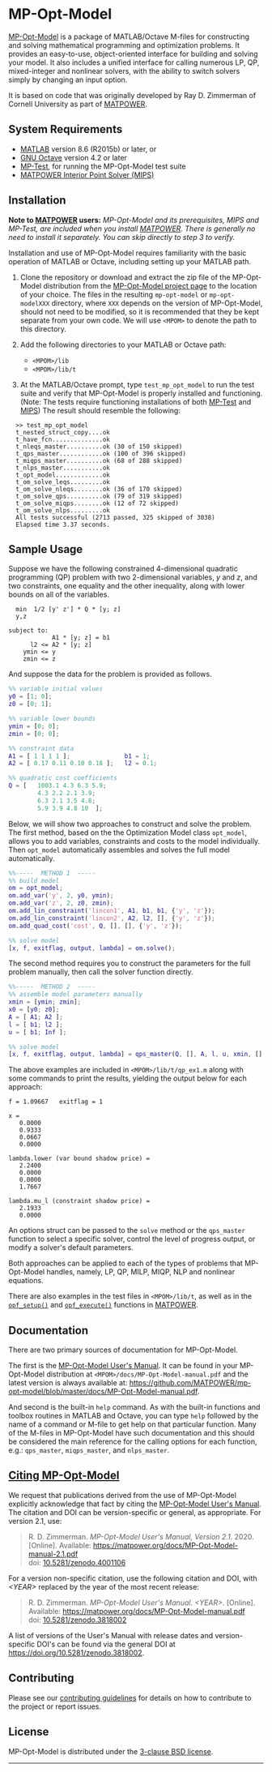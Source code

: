 MP-Opt-Model
============

[MP-Opt-Model][1] is a package of MATLAB/Octave M-files for constructing
and solving mathematical programming and optimization problems. It provides
an easy-to-use, object-oriented interface for building and solving your
model. It also includes a unified interface for calling numerous LP, QP,
mixed-integer and nonlinear solvers, with the ability to switch solvers
simply by changing an input option.

It is based on code that was originally developed by Ray D. Zimmerman of
Cornell University as part of [MATPOWER][2].


System Requirements
-------------------

*   [MATLAB][3] version 8.6 (R2015b) or later, or
*   [GNU Octave][4] version 4.2 or later
*   [MP-Test][5], for running the MP-Opt-Model test suite
*   [MATPOWER Interior Point Solver (MIPS)][6]


Installation
------------

**Note to [MATPOWER][2] users:** _MP-Opt-Model and its prerequisites, MIPS
and MP-Test, are included when you install [MATPOWER][2]. There is generally
no need to install it separately. You can skip directly to step 3 to verify._

Installation and use of MP-Opt-Model requires familiarity with the basic operation
of MATLAB or Octave, including setting up your MATLAB path.

1.  Clone the repository or download and extract the zip file of the MP-Opt-Model
    distribution from the [MP-Opt-Model project page][1] to the location of your
    choice. The files in the resulting `mp-opt-model` or `mp-opt-modelXXX` directory,
    where `XXX` depends on the version of MP-Opt-Model, should not need to be
    modified, so it is recommended that they be kept separate from your
    own code. We will use `<MPOM>` to denote the path to this directory.

2.  Add the following directories to your MATLAB or Octave path:
    *   `<MPOM>/lib`
    *   `<MPOM>/lib/t`

3.  At the MATLAB/Octave prompt, type `test_mp_opt_model` to run the test suite and
    verify that MP-Opt-Model is properly installed and functioning. (Note: The
    tests require functioning installations of both [MP-Test][5] and
    [MIPS][6]) The result should resemble the following:
```
  >> test_mp_opt_model
  t_nested_struct_copy....ok
  t_have_fcn..............ok
  t_nleqs_master..........ok (30 of 150 skipped)
  t_qps_master............ok (100 of 396 skipped)
  t_miqps_master..........ok (68 of 288 skipped)
  t_nlps_master...........ok
  t_opt_model.............ok
  t_om_solve_leqs.........ok
  t_om_solve_nleqs........ok (36 of 170 skipped)
  t_om_solve_qps..........ok (79 of 319 skipped)
  t_om_solve_miqps........ok (12 of 72 skipped)
  t_om_solve_nlps.........ok
  All tests successful (2713 passed, 325 skipped of 3038)
  Elapsed time 3.37 seconds.
```

Sample Usage
------------

Suppose we have the following constrained 4-dimensional quadratic
programming (QP) problem with two 2-dimensional variables, _y_ and _z_,
and two constraints, one equality and the other inequality, along with
lower bounds on all of the variables.

```
  min  1/2 [y' z'] * Q * [y; z]
  y,z
  
subject to:
            A1 * [y; z] = b1
      l2 <= A2 * [y; z]
    ymin <= y
    zmin <= z
```

And suppose the data for the problem is provided as follows.

```matlab
%% variable initial values
y0 = [1; 0];
z0 = [0; 1];

%% variable lower bounds
ymin = [0; 0];
zmin = [0; 0];

%% constraint data
A1 = [ 1 1 1 1 ];               b1 = 1;
A2 = [ 0.17 0.11 0.10 0.18 ];   l2 = 0.1;

%% quadratic cost coefficients
Q = [   1003.1 4.3 6.3 5.9;
        4.3 2.2 2.1 3.9;
        6.3 2.1 3.5 4.8;
        5.9 3.9 4.8 10  ];
```

Below, we will show two approaches to construct and solve the problem.
The first method, based on the the Optimization Model class `opt_model`,
allows you to add variables, constraints and costs to the model
individually. Then `opt_model` automatically assembles and solves the
full model automatically.


```matlab
%%-----  METHOD 1  -----
%% build model
om = opt_model;
om.add_var('y', 2, y0, ymin);
om.add_var('z', 2, z0, zmin);
om.add_lin_constraint('lincon1', A1, b1, b1, {'y', 'z'});
om.add_lin_constraint('lincon2', A2, l2, [], {'y', 'z'});
om.add_quad_cost('cost', Q, [], [], {'y', 'z'});

%% solve model
[x, f, exitflag, output, lambda] = om.solve();
```

The second method requires you to construct the parameters for the full
problem manually, then call the solver function directly.

```matlab
%%-----  METHOD 2  -----
%% assemble model parameters manually
xmin = [ymin; zmin];
x0 = [y0; z0];
A = [ A1; A2 ];
l = [ b1; l2 ];
u = [ b1; Inf ];

%% solve model
[x, f, exitflag, output, lambda] = qps_master(Q, [], A, l, u, xmin, [], x0);
```

The above examples are included in `<MPOM>/lib/t/qp_ex1.m` along with
some commands to print the results, yielding the output below for
each approach:


```
f = 1.09667   exitflag = 1

x = 
   0.0000
   0.9333
   0.0667
   0.0000

lambda.lower (var bound shadow price) =
   2.2400
   0.0000
   0.0000
   1.7667

lambda.mu_l (constraint shadow price) =
   2.1933
   0.0000
```

An options struct can be passed to the `solve` method or the
`qps_master` function to select a specific solver, control the level of
progress output, or modify a solver's default parameters.

Both approaches can be applied to each of the types of problems that
MP-Opt-Model handles, namely, LP, QP, MILP, MIQP, NLP and nonlinear equations.

There are also examples in the test files in `<MPOM>/lib/t`, as well as in
the [`opf_setup()`][12] and [`opf_execute()`][13] functions in [MATPOWER][2].


Documentation
-------------

There are two primary sources of documentation for MP-Opt-Model.

The first is the [MP-Opt-Model User's Manual][7]. It can be found in
your MP-Opt-Model distribution at `<MPOM>/docs/MP-Opt-Model-manual.pdf`
and the latest version is always available at:
<https://github.com/MATPOWER/mp-opt-model/blob/master/docs/MP-Opt-Model-manual.pdf>.

And second is the built-in `help` command. As with the built-in
functions and toolbox routines in MATLAB and Octave, you can type `help`
followed by the name of a command or M-file to get help on that particular
function. Many of the M-files in MP-Opt-Model have such documentation and this
should be considered the main reference for the calling options for each
function, e.g.: `qps_master`, `miqps_master`, and `nlps_master`.


[Citing MP-Opt-Model][10]
-------------------------

We request that publications derived from the use of MP-Opt-Model
explicitly acknowledge that fact by citing the [MP-Opt-Model User's Manual][7].
The citation and DOI can be version-specific or general, as appropriate.
For version 2.1, use:

>   R. D. Zimmerman. *MP-Opt-Model User's Manual, Version 2.1*. 2020.
    [Online]. Available: https://matpower.org/docs/MP-Opt-Model-manual-2.1.pdf  
    doi: [10.5281/zenodo.4001106](https://doi.org/10.5281/zenodo.4001106)

For a version non-specific citation, use the following citation and DOI,
with *\<YEAR\>* replaced by the year of the most recent release:

>   R. D. Zimmerman. *MP-Opt-Model User's Manual*. *\<YEAR\>*.
    [Online]. Available: https://matpower.org/docs/MP-Opt-Model-manual.pdf  
    doi: [10.5281/zenodo.3818002][11]

A list of versions of the User's Manual with release dates and
version-specific DOI's can be found via the general DOI at
https://doi.org/10.5281/zenodo.3818002.


Contributing
------------

Please see our [contributing guidelines][8] for details on how to
contribute to the project or report issues.


License
-------

MP-Opt-Model is distributed under the [3-clause BSD license][9].

----
[1]: https://github.com/MATPOWER/mp-opt-model
[2]: https://matpower.org/
[3]: https://www.mathworks.com/
[4]: https://www.gnu.org/software/octave/
[5]: https://github.com/MATPOWER/mptest
[6]: https://github.com/MATPOWER/mips
[7]: docs/MP-Opt-Model-manual.pdf
[8]: CONTRIBUTING.md
[9]: LICENSE
[10]: CITATION
[11]: https://doi.org/10.5281/zenodo.3818002
[12]: https://github.com/MATPOWER/matpower/blob/master/lib/opf_setup.m
[13]: https://github.com/MATPOWER/matpower/blob/master/lib/opf_execute.m